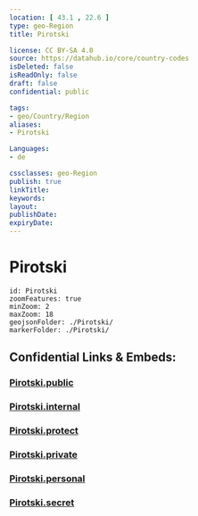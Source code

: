 ```yaml
---
location: [ 43.1 , 22.6 ] 
type: geo-Region
title: Pirotski

license: CC BY-SA 4.0
source: https://datahub.io/core/country-codes
isDeleted: false
isReadOnly: false
draft: false
confidential: public

tags:
- geo/Country/Region
aliases:
- Pirotski

Languages:
- de

cssclasses: geo-Region
publish: true
linkTitle: 
keywords: 
layout: 
publishDate: 
expiryDate: 
---
```


# Pirotski

```leaflet
id: Pirotski
zoomFeatures: true 
minZoom: 2 
maxZoom: 18
geojsonFolder: ./Pirotski/
markerFolder: ./Pirotski/
```


## Confidential Links & Embeds: 

### [Pirotski.public](/_public/\Earth\Continent\Europe\Europe~South\Serbia\districts~SerbiaPirotski.public.md) 

### [Pirotski.internal](/_internal/\Earth\Continent\Europe\Europe~South\Serbia\districts~SerbiaPirotski.internal.md) 

### [Pirotski.protect](/_protect/\Earth\Continent\Europe\Europe~South\Serbia\districts~SerbiaPirotski.protect.md) 

### [Pirotski.private](/_private/\Earth\Continent\Europe\Europe~South\Serbia\districts~SerbiaPirotski.private.md) 

### [Pirotski.personal](/_personal/\Earth\Continent\Europe\Europe~South\Serbia\districts~SerbiaPirotski.personal.md) 

### [Pirotski.secret](/_secret/\Earth\Continent\Europe\Europe~South\Serbia\districts~SerbiaPirotski.secret.md)

